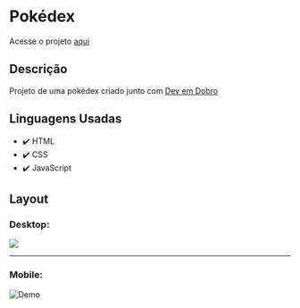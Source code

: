 # Pokédex

<p>Acesse o projeto <a href="https://vomoura.github.io/StarterDex/">aqui</a></p>

## Descrição

<p>Projeto de uma pokédex criado junto com <a href="https://www.youtube.com/c/DevemDobro">Dev em Dobro</a></p>


## Linguagens Usadas
- ✔️ HTML
- ✔️ CSS
- ✔️ JavaScript

## Layout 
### Desktop:
<img src="src/imagnes/layout.png">

<hr>

### Mobile:
<img alt="Demo" src="src/img/pokedex-mobile.gif">
 
